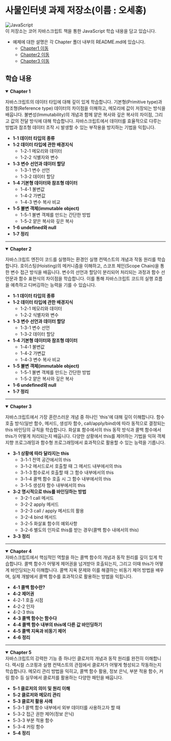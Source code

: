 # 사물인터넷 과제 저장소(이름 : 오세홍)

![JavaScript](https://img.shields.io/badge/JavaScript-F7DF1E?style=for-the-badge&logo=javascript&logoColor=black)  
이 저장소는 코어 자바스크립트 책을 통한 JavaScript 학습 내용을 담고 있습니다.

- 예제에 대한 설명은 각 Chapter 폴더 내부의 README.md에 있습니다.
  - [Chapter1 이동](./chapter1/README.md)
  - [Chapter2 이동](./chapter2/README.md)
  - [Chapter3 이동](./chapter3/README.md)
  
## 학습 내용

<details open>
<summary><b>Chapter 1</b></summary>

자바스크립트의 데이터 타입에 대해 깊이 있게 학습합니다. 기본형(Primitive type)과 참조형(Reference type) 데이터의 차이점을 이해하고, 메모리에 값이 저장되는 방식을 배웁니다. 불변성(Immutability)의 개념과 함께 얕은 복사와 깊은 복사의 차이점, 그리고 값의 전달 방식에 대해 학습합니다. 자바스크립트에서 데이터를 효율적으로 다루는 방법과 참조형 데이터 조작 시 발생할 수 있는 부작용을 방지하는 기법을 익힙니다.

- **1-1 데이터 타입의 종류**
- **1-2 데이터 타입에 관한 배경지식**
  - 1-2-1 메모리와 데이터
  - 1-2-2 식별자와 변수
- **1-3 변수 선언과 데이터 할당**
  - 1-3-1 변수 선언
  - 1-3-2 데이터 할당
- **1-4 기본형 데이터와 참조형 데이터**
  - 1-4-1 불변값
  - 1-4-2 가변값
  - 1-4-3 변수 복사 비교
- **1-5 불변 객체(immutable object)**
  - 1-5-1 불변 객체를 만드는 간단한 방법
  - 1-5-2 얕은 복사와 깊은 복사
- **1-6 undefined와 null**
- **1-7 정리**

</details>

---

<details open>
<summary><b>Chapter 2</b></summary>

자바스크립트 엔진이 코드를 실행하는 환경인 실행 컨텍스트의 개념과 작동 원리를 학습합니다. 호이스팅(Hoisting)의 메커니즘을 이해하고, 스코프 체인(Scope Chain)을 통한 변수 접근 방식을 배웁니다. 변수의 선언과 할당이 분리되어 처리되는 과정과 함수 선언문과 함수 표현식의 차이점을 학습합니다. 이를 통해 자바스크립트 코드의 실행 흐름을 예측하고 디버깅하는 능력을 기를 수 있습니다.

- **1-1 데이터 타입의 종류**
- **1-2 데이터 타입에 관한 배경지식**
  - 1-2-1 메모리와 데이터
  - 1-2-2 식별자와 변수
- **1-3 변수 선언과 데이터 할당**
  - 1-3-1 변수 선언
  - 1-3-2 데이터 할당
- **1-4 기본형 데이터와 참조형 데이터**
  - 1-4-1 불변값
  - 1-4-2 가변값
  - 1-4-3 변수 복사 비교
- **1-5 불변 객체(immutable object)**
  - 1-5-1 불변 객체를 만드는 간단한 방법
  - 1-5-2 얕은 복사와 깊은 복사
- **1-6 undefined와 null**
- **1-7 정리**

</details>

---

<details open>
<summary><b>Chapter 3</b></summary>

자바스크립트에서 가장 혼란스러운 개념 중 하나인 'this'에 대해 깊이 이해합니다. 함수 호출 방식(일반 함수, 메서드, 생성자 함수, call/apply/bind)에 따라 동적으로 결정되는 this 바인딩의 규칙을 학습합니다. 화살표 함수에서의 this 동작 방식과 콜백 함수에서 this가 어떻게 처리되는지 배웁니다. 다양한 상황에서 this를 제어하는 기법을 익혀 객체지향 프로그래밍과 함수형 프로그래밍에서 효과적으로 활용할 수 있는 능력을 기릅니다.

- **3-1 상황에 따라 달라지는 this**
  - 3-1-1 전역 공간에서의 this
  - 3-1-2 메서드로서 호출할 때 그 메서드 내부에서의 this
  - 3-1-3 함수로서 호출할 때 그 함수 내부에서의 this
  - 3-1-4 콜백 함수 호출 시 그 함수 내부에서의 this
  - 3-1-5 생성자 함수 내부에서의 this
- **3-2 명시적으로 this를 바인딩하는 방법**
  - 3-2-1 call 메서드
  - 3-2-2 apply 메서드
  - 3-2-3 call / apply 메서드의 활용
  - 3-2-4 bind 메서드
  - 3-2-5 화살표 함수의 예외사항
  - 3-2-6 별도의 인자로 this를 받는 경우(콜백 함수 내에서의 this)
- **3-3 정리**

</details>

---
<details open>
<summary><b>Chapter 4</b></summary>
자바스크립트에서 핵심적인 역할을 하는 콜백 함수의 개념과 동작 원리를 깊이 있게 학습합니다. 콜백 함수가 어떻게 제어권을 넘겨받아 호출되는지, 그리고 이때 this가 어떻게 바인딩되는지 이해합니다. 콜백 지옥 문제와 이를 해결하는 비동기 제어 방법을 배우며, 실제 개발에서 콜백 함수를 효과적으로 활용하는 방법을 익힙니다.

- **4-1 콜백 함수란?**
- **4-2 제어권**
 - 4-2-1 호출 시점
 - 4-2-2 인자
 - 4-2-3 this
- **4-3 콜백 함수는 함수다**
- **4-4 콜백 함수 내부의 this에 다른 값 바인딩하기**
- **4-5 콜백 지옥과 비동기 제어**
- **4-6 정리**
</details>

---

<details open>
<summary><b>Chapter 5</b></summary>
자바스크립트의 강력한 기능 중 하나인 클로저의 개념과 동작 원리를 완전히 이해합니다. 렉시컬 스코핑과 실행 컨텍스트의 관점에서 클로저가 어떻게 형성되고 작동하는지 학습합니다. 메모리 관리 방법을 익히고, 콜백 함수 활용, 정보 은닉, 부분 적용 함수, 커링 함수 등 실무에서 클로저를 활용하는 다양한 패턴을 배웁니다.

- **5-1 클로저의 의미 및 원리 이해**
- **5-2 클로저와 메모리 관리**
- **5-3 클로저 활용 사례**
 - 5-3-1 콜백 함수 내부에서 외부 데이터를 사용하고자 할 때
 - 5-3-2 접근 권한 제어(정보 은닉)
 - 5-3-3 부분 적용 함수
 - 5-3-4 커링 함수
- **5-4 정리**
</details>